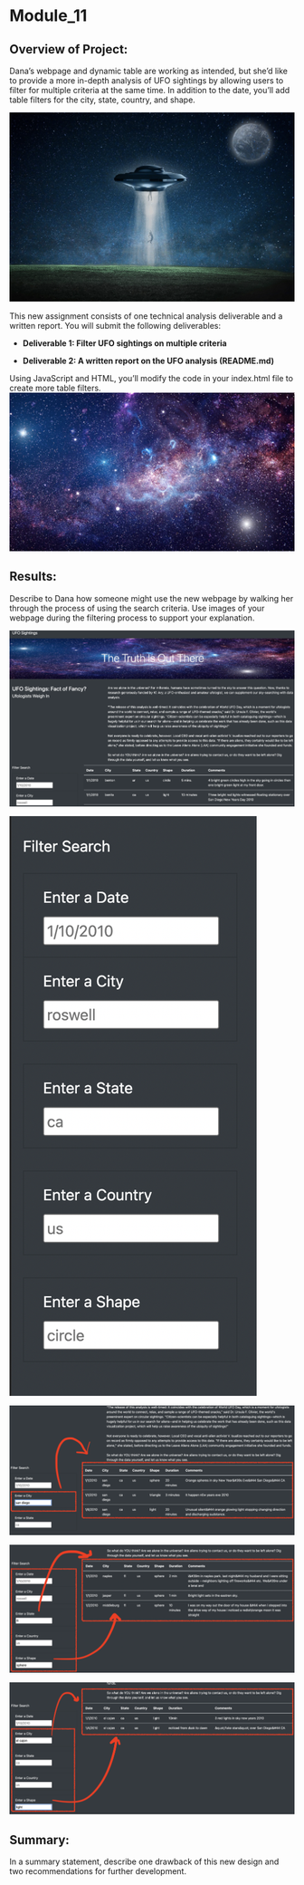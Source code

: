 # Module_11

## Overview of Project:
Dana’s webpage and dynamic table are working as intended, but she’d like to provide a more in-depth analysis of UFO sightings by allowing users to filter for multiple criteria at the same time. In addition to the date, you’ll add table filters for the city, state, country, and shape.

![Alt text](https://github.com/f-marquez/Module_11/blob/main/images/ufo.png)

This new assignment consists of one technical analysis deliverable and a written report. You will submit the following deliverables:

- **Deliverable 1: Filter UFO sightings on multiple criteria**

- **Deliverable 2: A written report on the UFO analysis (README.md)**

Using JavaScript and HTML, you’ll modify the code in your index.html file to create more table filters. 
![Alt text](https://github.com/f-marquez/Module_11/blob/main/images/nasa.png)

## Results: 

Describe to Dana how someone might use the new webpage by walking her through the process of using the search criteria. Use images of your webpage during the filtering process to support your explanation.

![Alt text](https://github.com/f-marquez/Module_11/blob/main/images/webpage.png)

![Alt text](https://github.com/f-marquez/Module_11/blob/main/images/filtertable.png)

![Alt text](https://github.com/f-marquez/Module_11/blob/main/images/filtercity.png)

![Alt text](https://github.com/f-marquez/Module_11/blob/main/images/filterbystateandshape.png)

![Alt text](https://github.com/f-marquez/Module_11/blob/main/images/filterbycityandshape.png)

## Summary: 

In a summary statement, describe one drawback of this new design and two recommendations for further development.
